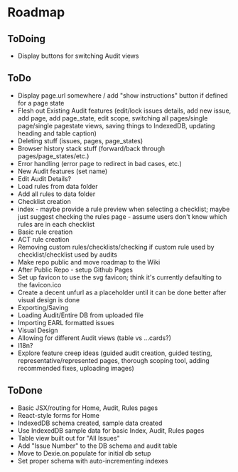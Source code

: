 # Roadmap

## ToDoing

-   Display buttons for switching Audit views

## ToDo

-   Display page.url somewhere / add "show instructions" button if defined for a page state
-   Flesh out Existing Audit features (edit/lock issues details, add new issue, add page, add page_state, edit scope, switching all pages/single page/single pagestate views, saving things to IndexedDB, updating heading and table caption)
-   Deleting stuff (issues, pages, page_states)
-   Browser history stack stuff (forward/back through pages/page_states/etc.)
-   Error handling (error page to redirect in bad cases, etc.)
-   New Audit features (set name)
-   Edit Audit Details?
-   Load rules from data folder
-   Add all rules to data folder
-   Checklist creation
-   index - maybe provide a rule preview when selecting a checklist; maybe just suggest checking the rules page - assume users don't know which rules are in each checklist
-   Basic rule creation
-   ACT rule creation
-   Removing custom rules/checklists/checking if custom rule used by checklist/checklist used by audits
-   Make repo public and move roadmap to the Wiki
-   After Public Repo - setup Github Pages
-   Set up favicon to use the svg favicon; think it's currently defaulting to the favicon.ico
-   Create a decent unfurl as a placeholder until it can be done better after visual design is done
-   Exporting/Saving
-   Loading Audit/Entire DB from uploaded file
-   Importing EARL formatted issues
-   Visual Design
-   Allowing for different Audit views (table vs ...cards?)
-   I18n?
-   Explore feature creep ideas (guided audit creation, guided testing, representative/represented pages, thorough scoping tool, adding recommended fixes, uploading images)

## ToDone

-   Basic JSX/routing for Home, Audit, Rules pages
-   React-style forms for Home
-   IndexedDB schema created, sample data created
-   Use IndexedDB sample data for basic Index, Audit, Rules pages
-   Table view built out for "All Issues"
-   Add "Issue Number" to the DB schema and audit table
-   Move to Dexie.on.populate for initial db setup
-   Set proper schema with auto-incrementing indexes
